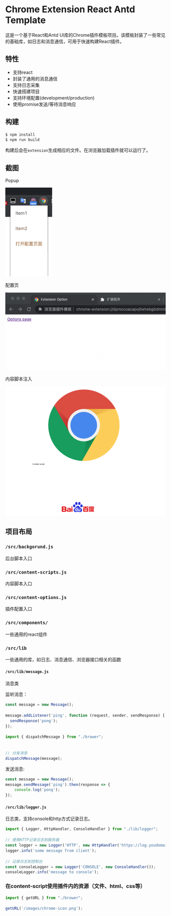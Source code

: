 # Chrome Extension React Antd Template


这是一个基于React和Antd UI库的Chrome插件模板项目。该模板封装了一些常见的基础库，如日志和消息通信，可用于快速构建React插件。


## 特性
* 支持react
* 封装了通用的消息通信
* 支持日志采集
* 快速搭建项目
* 支持环境配置(development/production)
* 使用promise发送/等待消息响应

## 构建

```bash
$ npm install
$ npm run build
```

构建后会在```extension```生成相应的文件。在浏览器加载插件就可以运行了。


## 截图

Popup

![./screenshot/popup.png](./screenshot/popup.png)

配置页

![](./screenshot/options.png)

内容脚本注入

![](./screenshot/content-script.png)


## 项目布局

### ```/src/backgorund.js```
后台脚本入口


### ```/src/content-scripts.js```

内容脚本入口

### ```/src/content-options.js```

插件配置入口

### ```/src/components/```

一些通用的react组件

### ```/src/lib```

一些通用的库，如日志、消息通信、浏览器接口相关的函数

#### ```/src/lib/message.js```

消息类

监听消息：

```js
const message = new Message();

message.addListener('ping', function (request, sender, sendResponse) {
  sendResponse('pong');
});

import { dispatchMessage } from "./brower";


// 分发消息
dispatchMessage(message);
```

发送消息:
```js
const message = new Message();
message.sendMessage('ping').then(response => {
    console.log('pong');
});
```

#### ```/src/lib/logger.js```

日志类，支持console和http方式记录日志。

```js
import { Logger, HttpHandler, ConsoleHandler } from "./lib/logger";

// 使用HTTP记录日志到服务器
const logger = new Logger('HTTP', new HttpHandler('https://log.youdomain.com/collect/'));
logger.info('some message from client');

// 记录日志到控制台
const consoleLogger = new Logger('CONSOLE', new ConsoleHandler());
consoleLogger.info('message to console');

```

### 在content-script使用插件内的资源（文件、html、css等）

```js
import { getURL } from "./brower";

getURL('/images/chrome-icon.png');
```
